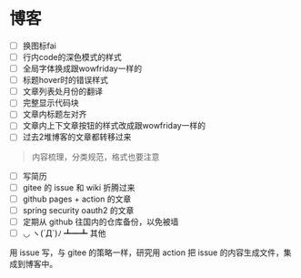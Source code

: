 # 博客

- [ ] 换图标fai
- [ ] 行内code的深色模式的样式
- [ ] 全局字体换成跟wowfriday一样的
- [ ] 标题hover时的错误样式
- [ ] 文章列表处月份的翻译
- [ ] 完整显示代码块
- [ ] 文章内标题左对齐
- [ ] 文章内上下文章按钮的样式改成跟wowfriday一样的
- [ ] 过去2堆博客的文章都转移过来
> 内容梳理，分类规范，格式也要注意
- [ ] 写简历
- [ ] gitee 的 issue 和 wiki 折腾过来
- [ ] github pages + action 的文章
- [ ] spring security oauth2 的文章
- [ ] 定期从 github 往国内的仓库备份，以免被墙
- [ ] ◡ ヽ(`Д´)ﾉ ┻━┻ 其他

用 issue 写，与 gitee 的策略一样，研究用 action 把 issue 的内容生成文件，集成到博客中。